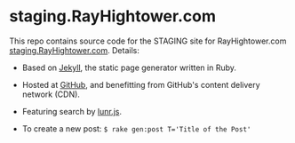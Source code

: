 staging.RayHightower.com
===

This repo contains source code for the STAGING site for RayHightower.com [staging.RayHightower.com](http://staging.rayhightower.com). Details:

* Based on [Jekyll](http://rayhightower.com/blog/2015/06/24/getting-started-with-jekyll/), the static page generator written in Ruby.

* Hosted at [GitHub](http://rayhightower.com/blog/2015/07/22/github-pages-quick-start-guide/), and benefitting from GitHub's content delivery network (CDN).

* Featuring search by [lunr.js](http://rayhightower.com/blog/2016/01/04/how-to-make-lunrjs-jekyll-work-together/).

* To create a new post: `$ rake gen:post T='Title of the Post'`

